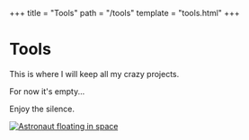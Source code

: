 +++
title = "Tools"
path = "/tools"
template = "tools.html"
+++

# Tools

This is where I will keep all my crazy projects.

For now it's empty...

Enjoy the silence.

[![Astronaut floating in space](/images/nasa-Yj1M5riCKk4-unsplash.jpg)](https://unsplash.com/photos/Yj1M5riCKk4)

